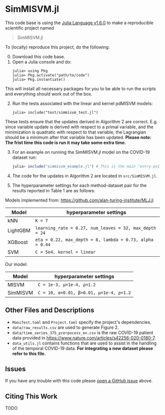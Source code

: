 # SimMISVM.jl

This code base is using the [Julia Language v1.6.0](https://julialang.org/) to make a reproducible scientific project named
> SimMISVM.jl 

To (locally) reproduce this project, do the following:

0. Download this code base. 
1. Open a Julia console and do:
   ```
   julia> using Pkg
   julia> Pkg.activate("path/to/code")
   julia> Pkg.instantiate()
   ```

This will install all necessary packages for you to be able to run the scripts and
everything should work out of the box.

2. Run the tests associated with the linear and kernel pdMISVM models:
   ```
   julia> include("test/simmisvm_test.jl")
   ```
These tests ensure that the updates derived in Algorithm 2 are correct. E.g. since variable update is derived with respect to a primal variable, and the minimization is quadratic with respect to that variable, the Lagrangian should be a minimum after that variable has been updated. **Please note: The frist time this code is run it may take some extra time.**

3. For an example on running the SimMISVM.jl model on the COVID-19 dataset run:
   ```julia
   julia> include("simmisvm_example.jl") # This is the main "entry-point"
   ```

4. The code for the updates in Algorithm 2 are located in `src/SimMISVM.jl`.

5. The hyperparameter settings for each method-dataset pair for the results reported in Table 1 are as follows:

Models implemented from: https://github.com/alan-turing-institute/MLJ.jl

| Model | hyperparameter settings |
| ------- | ----- |
| kNN | `K = 7` |
| LightGBM | `learning_rate = 0.27, num_leaves = 32, max_depth = 24` |
| XGBoost | `eta = 0.22, max_depth = 8, lambda = 0.73, alpha = 0.44` |
| SVM | `C = 5e4, kernel = linear` |

Our model:

| Model | hyperparameter settings |
| ------- | ----- |
| MISVM | `C = 1e-3, μ=1e-4, ρ=1.2` |
| SimMISVM | `C = 10, α=0.01, β=0.01, μ=1e-4, ρ=1.2` |

## Other Files and Descriptions

 - `Manifest.toml` and `Project.toml` specify the project's dependencies.
 - `data/raw_results.csv` are used to generate Figure 2.
 - `data/time_series_375_prerpocess_en.csv` is the raw COVID-19 patient data provided in https://www.nature.com/articles/s42256-020-0180-7.
 - `data_utils.jl` contains functions that are used to assist in the handling of the temporal COVID-19 data. **For integrating a new dataset please refer to this file.**

## Issues

If you have any trouble with this code please [open a GitHub issue](https://github.com/minds-mines/SimMISVM.jl/issues) above.

## Citing This Work

TODO
